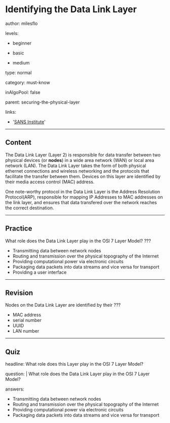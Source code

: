 # Identifying the Data Link Layer
author: milesflo

levels:

  - beginner

  - basic

  - medium

type: normal

category: must-know

inAlgoPool: false

parent: securing-the-physical-layer

links:

  - '[SANS Institute](https://www.sans.org/reading-room/whitepapers/protocols/applying-osi-layer-network-model-information-security-1309)'

---
## Content

The Data Link Layer (Layer 2) is responsible for data transfer between two physical devices (or **nodes**) in a wide area network (WAN) or local area network (LAN). The Data Link Layer takes the form of both physical ethernet connections and wireless networking and the protocols that facilitate the transfer between them. Devices on this layer are identified by their media access control (MAC) address.

One note-worthy protocol in the Data Link Layer is the Address Resolution Protocol(ARP), responsible for mapping IP Addresses to MAC addresses on the link layer, and ensures that data transfered over the network reaches the correct destination.

---
## Practice

What role does the Data Link Layer play in the OSI 7 Layer Model?
???

* Transmitting data between network nodes
* Routing and transmission over the physical topography of the Internet
* Providing computational power via electronic circuits
* Packaging data packets into data streams and vice versa for transport
* Providing a user interface

---
## Revision

Nodes on the Data Link Layer are identified by their ???

* MAC address
* serial number
* UUID
* LAN number

---
## Quiz

headline: What role does this Layer play in the OSI 7 Layer Model?

question: |
  What role does the Data Link Layer play in the OSI 7 Layer Model?

answers:
  - Transmitting data between network nodes
  - Routing and transmission over the physical topography of the Internet
  - Providing computational power via electronic circuits
  - Packaging data packets into data streams and vice versa for transport
